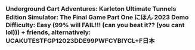 ### Underground Cart Adventures: Karleton Ultimate Tunnels Edition Simulator: The Final Game Part One にほん 2023 Demo Difficulty: Easy (99% will FAIL!!! (can you beat it?? (you cant lol))) + friends, alternatively: UCAKUTESTFGP12023DDE99PWFCYBIYCL+F日本
